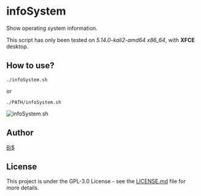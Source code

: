 # infoSystem
Show operating system information.

This script has only been tested on *5.14.0-kali2-amd64 x86_64*, with **XFCE** desktop.

## How to use?
```./infoSystem.sh```

or

```./PATH/infoSystem.sh```

![infoSystem.sh](https://blogger.googleusercontent.com/img/a/AVvXsEjgfLsRCPVAaem2tnnAQmyAzOM265V-tGXXUi2hW3ANLMDGtJroCcii0_qjns4eNkIIuVwViL_kT0rBtanfkpkMviLvMG2kaSCCgeGpiuf3pvaL12cAxF6r0S1fSDixzRH6_EN0mcnnqzU7tPjNAsHFxmhp9eJks7ofuDUoC0D0qXup0L0ZpCeJQMMIvA=w400-h364)

## Author
[Bi$](https://github.com/BiS-9)

## License
This project is under the  GPL-3.0 License - see the [LICENSE.md](https://github.com/BiS-9/scriptGenerator/blob/main/LICENSE) file for more details.
